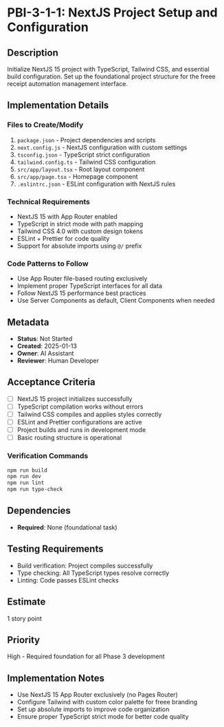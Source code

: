# PBI-3-1-1: NextJS Project Setup and Configuration

## Description

Initialize NextJS 15 project with TypeScript, Tailwind CSS, and essential build configuration.
Set up the foundational project structure for the freee receipt automation management interface.

## Implementation Details

### Files to Create/Modify

1. `package.json` - Project dependencies and scripts
2. `next.config.js` - NextJS configuration with custom settings
3. `tsconfig.json` - TypeScript strict configuration
4. `tailwind.config.ts` - Tailwind CSS configuration
5. `src/app/layout.tsx` - Root layout component
6. `src/app/page.tsx` - Homepage component
7. `.eslintrc.json` - ESLint configuration with NextJS rules

### Technical Requirements

- NextJS 15 with App Router enabled
- TypeScript in strict mode with path mapping
- Tailwind CSS 4.0 with custom design tokens
- ESLint + Prettier for code quality
- Support for absolute imports using `@/` prefix

### Code Patterns to Follow

- Use App Router file-based routing exclusively
- Implement proper TypeScript interfaces for all data
- Follow NextJS 15 performance best practices
- Use Server Components as default, Client Components when needed

## Metadata

- **Status**: Not Started
- **Created**: 2025-01-13
- **Owner**: AI Assistant
- **Reviewer**: Human Developer

## Acceptance Criteria

- [ ] NextJS 15 project initializes successfully
- [ ] TypeScript compilation works without errors
- [ ] Tailwind CSS compiles and applies styles correctly
- [ ] ESLint and Prettier configurations are active
- [ ] Project builds and runs in development mode
- [ ] Basic routing structure is operational

### Verification Commands

```bash
npm run build
npm run dev
npm run lint
npm run type-check
```

## Dependencies

- **Required**: None (foundational task)

## Testing Requirements

- Build verification: Project compiles successfully
- Type checking: All TypeScript types resolve correctly
- Linting: Code passes ESLint checks

## Estimate

1 story point

## Priority

High - Required foundation for all Phase 3 development

## Implementation Notes

- Use NextJS 15 App Router exclusively (no Pages Router)
- Configure Tailwind with custom color palette for freee branding
- Set up absolute imports to improve code organization
- Ensure proper TypeScript strict mode for better code quality
